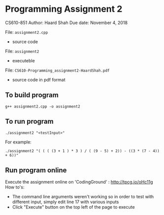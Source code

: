 # Programming Assignment 2
CS610-851
Author: Haard Shah
Due date: November 4, 2018

File: `assignment2.cpp`
- source code

File: `assignment2`
- executeble

File: `CS610-Programming_assignment2-HaardShah.pdf`
- source code in pdf format

## To build program
```
g++ assignment2.cpp -o assignment2
```

## To run program
```
./assignment2 "<testInput>"
```
For example:
```
./assignment2 "( ( ( (3 + 1 ) * 3 ) / ( (9 - 5) + 2)) - ((3 * (7 - 4)) + 6))"
```

## Run program online
Execute the assignment online on 'CodingGround' : http://tpcg.io/oHc11g
How to's:
- The command line arguments weren't working so in order to test with different input, simply edit line 17 with various inputs
- Click "Execute" button on the top left of the page to execute
